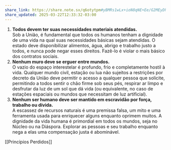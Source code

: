 ```yaml
---
share_link: https://share.note.sx/q6otytpm#yBMRs1wLx+ioN8qNE+Ee/G2MEyDhZvxXECCQhkMCqD4
share_updated: 2025-03-22T12:33:32-03:00
---
```

1. **Todos devem ter suas necessidades materiais atendidas.**<br>
	Sob a União, é fundamental que todos os humanos tenham a dignidade de uma vida na qual suas necessidades básicas sejam atendidas. O estado deve disponibilizar alimentos, água, abrigo e trabalho justo a todos, e nunca pode negar esses direitos. Fazê-lo é violar o mais básico dos contratos sociais.
	<br>
2. **Nenhum muro deve se erguer entre mundos.**<br>
	O vazio do espaço interestelar é profundo, frio e completamente hostil à vida. Qualquer mundo civil, estação ou lua não sujeitos a restrições por decreto da União deve permitir o acesso a qualquer pessoa que solicite, permitindo a todos sentir o chão firme sob seus pés, respirar ar limpo e desfrutar da luz de um sol que dá vida (ou equivalente, no caso de estações espaciais ou mundos que necessitam de luz artificial).
	<br>
3. **Nenhum ser humano deve ser mantido em escravidão por força, trabalho ou dívida.**<br>
	A escassez de recursos naturais é uma premissa falsa, um mito e uma ferramenta usada para enriquecer alguns enquanto oprimem muitos. A dignidade da vida humana é primordial em todos os mundos, seja no Núcleo ou na Diáspora. Explorar as pessoas e seu trabalho enquanto nega a elas uma compensação justa é abominável.
	
[[Princípios Perdidos]]